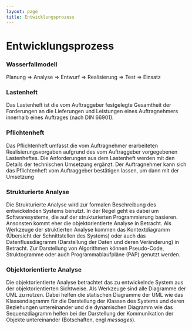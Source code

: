```yaml
---
layout: page
title: Entwicklungsprozess
---
```


# **Entwicklungsprozess**

### **Wasserfallmodell**

Planung => Analyse => Entwurf => Realisierung => Test => Einsatz

### **Lastenheft**

Das Lastenheft ist die vom Auftraggeber festgelegte Gesamtheit der Forderungen an die Lieferungen und Leistungen eines Auftragnehmers innerhalb eines Auftrages (nach DIN 66901).

### **Pflichtenheft**

Das Pflichtenheft umfasst die vom Auftragnehmer erarbeiteten Realisierungsvorgaben aufgrund des vom Auftraggeber vorgegebenen Lastenheftes. Die Anforderungen aus dem Lastenheft werden mit den Details der technischen Umsetzung ergänzt. Der Auftragnehmer kann sich das Pflichtenheft vom Auftraggeber bestätigen lassen, um dann mit der Umsetzung

### **Strukturierte Analyse**

Die Strukturierte Analyse wird zur formalen Beschreibung des entwickelnden Systems benutzt. In der Regel geht es dabei um Softwaresysteme, die auf der strukturierten Programmierung basieren. Ansonsten kommt eher die objektorientierte Analyse in Betracht. Als Werkzeuge der struktierten Analyse kommen das Kontextdiagramm (Übersicht der Schnittstellen des Systems) oder auch das Datenflussdiagramm (Darstellung der Daten und deren Veränderung) in Betracht. Zur Darstellung von Algorithmen können Pseudo-Code, Struktogramme oder auch Programmablaufpläne (PAP) genutzt werden.

### **Objektorientierte Analyse**

Die objektorientierte Analyse betrachtet das zu entwickelnde System aus der objektorientierten Sichtweise. Als Werkzeuge sind alle Diagramme der UML zu nutzen. Dabei helfen die statischen Diagramme der UML wie das Klassendiagramm für die Darstellung der Klassen des Systems und deren Beziehungen untereinander und die dynamischen Diagramm wie das Sequenzdiagramm helfen bei der Darstellung der Kommunikation der Objekte untereinander (Botschaften, engl *messages*).
